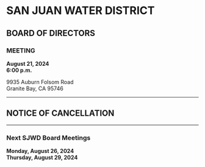 <!-- Page 1 -->
# SAN JUAN WATER DISTRICT  
## BOARD OF DIRECTORS  
### MEETING  

**August 21, 2024**  
**6:00 p.m.**  

9935 Auburn Folsom Road  
Granite Bay, CA  95746  

---

## NOTICE OF CANCELLATION  

---

### Next SJWD Board Meetings  
**Monday, August 26, 2024**  
**Thursday, August 29, 2024**  
